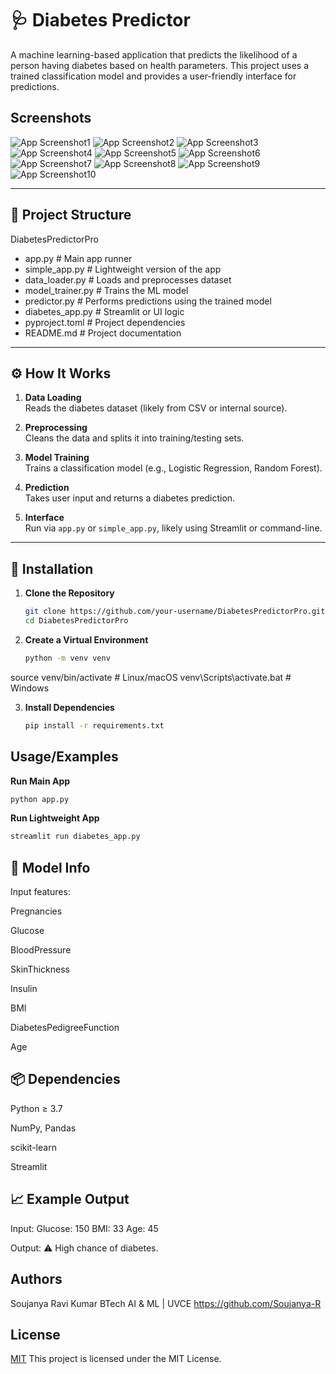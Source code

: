 # 🩺 Diabetes Predictor

A machine learning-based application that predicts the likelihood of a person having diabetes based on health parameters. This project uses a trained classification model and provides a user-friendly interface for predictions.

## Screenshots

![App Screenshot1](https://github.com/Soujanya-R/Diabetes-Predictor/blob/main/images/Screenshot%202025-06-23%20203520.png)
![App Screenshot2](https://github.com/Soujanya-R/Diabetes-Predictor/blob/main/images/Screenshot%202025-06-23%20203600.png)
![App Screenshot3](https://github.com/Soujanya-R/Diabetes-Predictor/blob/main/images/Screenshot%202025-06-23%20203616.png)
![App Screenshot4](https://github.com/Soujanya-R/Diabetes-Predictor/blob/main/images/Screenshot%202025-06-23%20203634.png)
![App Screenshot5](https://github.com/Soujanya-R/Diabetes-Predictor/blob/main/images/Screenshot%202025-06-23%20203653.png)
![App Screenshot6](https://github.com/Soujanya-R/Diabetes-Predictor/blob/main/images/Screenshot%202025-06-23%20203753.png)
![App Screenshot7](https://github.com/Soujanya-R/Diabetes-Predictor/blob/main/images/Screenshot%202025-06-23%20203948.png)
![App Screenshot8](https://github.com/Soujanya-R/Diabetes-Predictor/blob/main/images/Screenshot%202025-06-23%20204001.png)
![App Screenshot9](https://github.com/Soujanya-R/Diabetes-Predictor/blob/main/images/Screenshot%202025-06-23%20204143.png)
![App Screenshot10](https://github.com/Soujanya-R/Diabetes-Predictor/blob/main/images/Screenshot%202025-06-23%20204227.png)


---

## 📁 Project Structure
DiabetesPredictorPro
- app.py              # Main app runner
- simple_app.py       # Lightweight version of the app
- data_loader.py      # Loads and preprocesses dataset
- model_trainer.py    # Trains the ML model
- predictor.py        # Performs predictions using the trained model
-  diabetes_app.py     # Streamlit or UI logic
- pyproject.toml      # Project dependencies
- README.md           # Project documentation

---

## ⚙️ How It Works

1. **Data Loading**  
   Reads the diabetes dataset (likely from CSV or internal source).

2. **Preprocessing**  
   Cleans the data and splits it into training/testing sets.

3. **Model Training**  
   Trains a classification model (e.g., Logistic Regression, Random Forest).

4. **Prediction**  
   Takes user input and returns a diabetes prediction.

5. **Interface**  
   Run via `app.py` or `simple_app.py`, likely using Streamlit or command-line.

---

## 🔧 Installation

1. **Clone the Repository**
   ```bash
   git clone https://github.com/your-username/DiabetesPredictorPro.git
   cd DiabetesPredictorPro

1. **Create a Virtual Environment**
   ```bash
   python -m venv venv
source venv/bin/activate   # Linux/macOS
venv\Scripts\activate.bat  # Windows

3. **Install Dependencies**
   ```bash
   pip install -r requirements.txt

## Usage/Examples

**Run Main App**

```bash
python app.py
```
**Run Lightweight App**

```bash
streamlit run diabetes_app.py
```
## 🧠 Model Info


Input features:

Pregnancies

Glucose

BloodPressure

SkinThickness

Insulin

BMI

DiabetesPedigreeFunction

Age




## 📦 Dependencies
Python ≥ 3.7

NumPy, Pandas

scikit-learn

Streamlit 


## 📈 Example Output

Input:
  Glucose: 150
  BMI: 33
  Age: 45

Output:
  ⚠️ High chance of diabetes.



## Authors

Soujanya Ravi Kumar
BTech AI & ML | UVCE
https://github.com/Soujanya-R

## License

[MIT](https://choosealicense.com/licenses/mit/)
This project is licensed under the MIT License.

